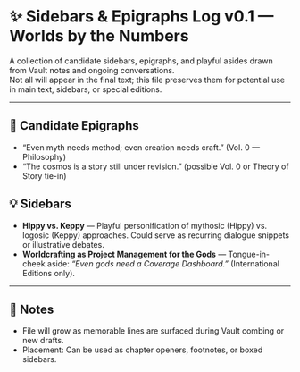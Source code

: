# ✨ Sidebars & Epigraphs Log v0.1 — Worlds by the Numbers

A collection of candidate sidebars, epigraphs, and playful asides drawn from Vault notes and ongoing conversations.  
Not all will appear in the final text; this file preserves them for potential use in main text, sidebars, or special editions.  

---

## 📜 Candidate Epigraphs
- “Even myth needs method; even creation needs craft.” (Vol. 0 — Philosophy)  
- “The cosmos is a story still under revision.” (possible Vol. 0 or Theory of Story tie-in)  

## 💡 Sidebars
- **Hippy vs. Keppy** — Playful personification of mythosic (Hippy) vs. logosic (Keppy) approaches. Could serve as recurring dialogue snippets or illustrative debates.  
- **Worldcrafting as Project Management for the Gods** — Tongue-in-cheek aside: *“Even gods need a Coverage Dashboard.”* (International Editions only).  

---

## 📌 Notes
- File will grow as memorable lines are surfaced during Vault combing or new drafts.  
- Placement: Can be used as chapter openers, footnotes, or boxed sidebars.  
